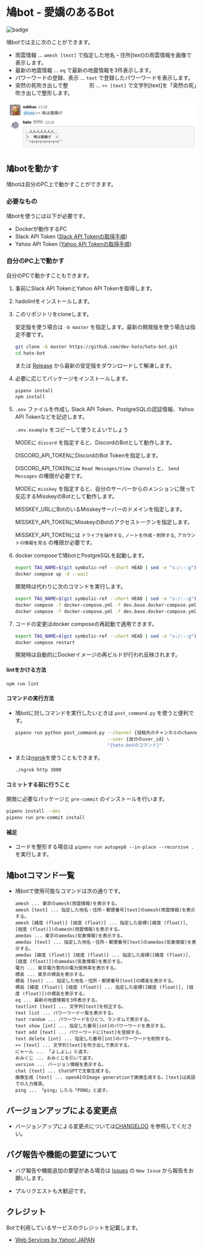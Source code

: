 # 鳩bot - 愛嬌のあるBot

![badge](https://github.com/dev-hato/hato-bot/workflows/pr-test/badge.svg)

鳩botでは主に次のことができます。

- 雨雲情報 ... `amesh [text]` で指定した地名・住所[text]の雨雲情報を画像で表示します。
- 最新の地震情報 ... `eq` で最新の地震情報を3件表示します。
- パワーワードの登録、表示 ... `text` で登録したパワーワードを表示します。
- 突然の死吹き出しで整　　　　形 ... `>< [text]` で文字列[text]を「突然の死」吹き出しで整形します。

![hato](./doc/img/hato-bot-run-1.png)

## 鳩botを動かす

鳩botは自分のPC上で動かすことができます。

### 必要なもの

鳩botを使うには以下が必要です。

- Dockerが動作するPC
- Slack API Token ([Slack API Tokenの取得手順](./doc/01_Get_Slack_API_Token.md))
- Yahoo API Token ([Yahoo API Tokenの取得手順](./doc/02_Get_Yahoo_API_Token.md))

### 自分のPC上で動かす

自分のPCで動かすこともできます。

1. 事前にSlack API TokenとYahoo API Tokenを取得します。
2. hadolintをインストールします。

3. このリポジトリをcloneします。

    安定版を使う場合は `-b master` を指定します。最新の開発版を使う場合は指定不要です。

    ```sh
    git clone -b master https://github.com/dev-hato/hato-bot.git
    cd hato-bot
    ```

    または [Release](https://github.com/dev-hato/hato-bot/releases/latest) から最新の安定版をダウンロードして解凍します。

4. 必要に応じてパッケージをインストールします。

    ```sh
    pipenv install
    npm install
    ```

5. `.env` ファイルを作成し  Slack API Token、PostgreSQLの認証情報、Yahoo API Tokenなどを記述します。

    `.env.example` をコピーして使うとよいでしょう

    MODEに `discord` を指定すると、DiscordのBotとして動作します。

    DISCORD_API_TOKENにDiscordのBot Tokenを指定します。

    DISCORD_API_TOKENには `Read Messages/View Channels` と、 `Send Messages` の権限が必要です。

    MODEに `misskey` を指定すると、自分のサーバーからのメンションに限って反応するMisskeyのBotとして動作します。

    MISSKEY_URLにBotのいるMisskeyサーバーのドメインを指定します。

    MISSKEY_API_TOKENにMisskeyのBotのアクセストークンを指定します。

    MISSKEY_API_TOKENには `ドライブを操作する`, `ノートを作成・削除する`, `アカウントの情報を見る` の権限が必要です。

6. docker composeで鳩botとPostgreSQLを起動します。

    ```sh
    export TAG_NAME=$(git symbolic-ref --short HEAD | sed -e "s:/:-:g")
    docker compose up -d --wait
    ```

    開発時は代わりに次のコマンドを実行します。

    ```sh
    export TAG_NAME=$(git symbolic-ref --short HEAD | sed -e "s:/:-:g")
    docker compose -f docker-compose.yml -f dev.base.docker-compose.yml -f dev.docker-compose.yml build
    docker compose -f docker-compose.yml -f dev.base.docker-compose.yml -f dev.docker-compose.yml watch
    ```

7. コードの変更はdocker composeの再起動で適用できます。

    ```sh
    export TAG_NAME=$(git symbolic-ref --short HEAD | sed -e "s:/:-:g")
    docker compose restart
    ```

   開発時は自動的にDockerイメージの再ビルドが行われ反映されます。

#### lintをかける方法

```sh
npm run lint
```

#### コマンドの実行方法

- 鳩botに対しコマンドを実行したいときは `post_command.py` を使うと便利です。

    ```sh
    pipenv run python post_command.py --channel {投稿先のチャンネルのchannel id} \
                                      --user {自分のuser_id} \
                                      "{hato-botのコマンド}"
    ```

- または[ngrok](https://ngrok.com/)を使うこともできます。

    ```sh
    ./ngrok http 3000
    ```

#### コミットする前に行うこと

開発に必要なパッケージと `pre-commit` のインストールを行います。

```sh
pipenv install --dev
pipenv run pre-commit install
```

#### 補足

- コードを整形する場合は `pipenv run autopep8 --in-place --recursive .` を実行します。

## 鳩botコマンド一覧

- 鳩botで使用可能なコマンドは次の通りです。

    ```text
    amesh ... 東京のamesh(雨雲情報)を表示する。
    amesh [text] ... 指定した地名・住所・郵便番号[text]のamesh(雨雲情報)を表示する。
    amesh [緯度 (float)] [経度 (float)] ... 指定した座標([緯度 (float)], [経度 (float)])のamesh(雨雲情報)を表示する。
    amedas ... 東京のamedas(気象情報)を表示する。
    amedas [text] ... 指定した地名・住所・郵便番号[text]のamedas(気象情報)を表示する。
    amedas [緯度 (float)] [経度 (float)] ... 指定した座標([緯度 (float)], [経度 (float)])のamedas(気象情報)を表示する。
    電力 ... 東京電力管内の電力使用率を表示する。
    標高 ... 東京の標高を表示する。
    標高 [text] ... 指定した地名・住所・郵便番号[text]の標高を表示する。
    標高 [緯度 (float)] [経度 (float)] ... 指定した座標([緯度 (float)], [経度 (float)])の標高を表示する。
    eq ... 最新の地震情報を3件表示する。
    textlint [text] ... 文字列[text]を校正する。
    text list ... パワーワード一覧を表示する。
    text random ... パワーワードをひとつ、ランダムで表示する。
    text show [int] ... 指定した番号[int]のパワーワードを表示する。
    text add [text] ... パワーワードに[text]を登録する。
    text delete [int] ... 指定した番号[int]のパワーワードを削除する。
    >< [text] ... 文字列[text]を吹き出しで表示する。
    にゃーん ... 「よしよし」と返す。
    おみくじ ... おみくじを引いて返す。
    version ... バージョン情報を表示する。
    chat [text] ... ChatGPTで文章生成する。
    画像生成 [text] ... openAIのImage generationで画像生成する。[text]は英語での入力推奨。
    ping ... 「ping」したら「PONG」と返す。
    ```

## バージョンアップによる変更点

- バージョンアップによる変更点については[CHANGELOG](./CHANGELOG.md) を参照してください。

## バグ報告や機能の要望について

- バグ報告や機能追加の要望がある場合は [Issues](https://github.com/dev-hato/hato-bot/issues) の
     `New Issue` から報告をお願いします。

- プルリクエストも大歓迎です。

## クレジット

Botで利用しているサービスのクレジットを記載します。

- [Web Services by Yahoo! JAPAN](https://developer.yahoo.co.jp/sitemap/)
